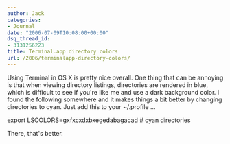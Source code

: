 ```yaml
---
author: Jack
categories:
- Journal
date: "2006-07-09T10:08:00+00:00"
dsq_thread_id:
- 3131256223
title: Terminal.app directory colors
url: /2006/terminalapp-directory-colors/
---
```


Using Terminal in OS X is pretty nice overall. One thing that can be annoying is that when viewing directory listings, directories are rendered in blue, which is difficult to see if you're like me and use a dark background color. I found the following somewhere and it makes things a bit better by changing directories to cyan. Just add this to your ~/.profile &#8230;

export LSCOLORS=gxfxcxdxbxegedabagacad # cyan directories

There, that's better.